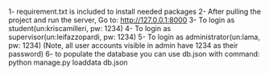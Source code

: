 1- requirement.txt is included to install needed packages
2- After pulling the project and run the server, Go to: http://127.0.0.1:8000
3- To login as student(un:kriscamilleri, pw: 1234)
4- To login as supervisor(un:leifazzopardi, pw: 1234)
5- To login as administrator(un:lama, pw: 1234)
(Note, all user accounts visible in admin have 1234 as their password)
6- to populate the database you can use db.json with command: python manage.py loaddata db.json
